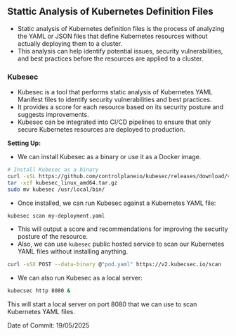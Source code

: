 ## Stattic Analysis of Kubernetes Definition Files

- Static analysis of Kubernetes definition files is the process of analyzing the YAML or JSON files that define Kubernetes resources without actually deploying them to a cluster.
- This analysis can help identify potential issues, security vulnerabilities, and best practices before the resources are applied to a cluster.

### Kubesec
- Kubesec is a tool that performs static analysis of Kubernetes YAML Manifest files to identify security vulnerabilities and best practices.
- It provides a score for each resource based on its security posture and suggests improvements.
- Kubesec can be integrated into CI/CD pipelines to ensure that only secure Kubernetes resources are deployed to production.<br>

**Setting Up:**
- We can install Kubesec as a binary or use it as a Docker image.
```bash
# Install Kubesec as a binary
curl -sSL https://github.com/controlplaneio/kubesec/releases/download/v2.14.2/kubesec_linux_amd64.tar.gz
tar -xzf kubesec_linux_amd64.tar.gz
sudo mv kubesec /usr/local/bin/
```
- Once installed, we can run Kubesec against a Kubernetes YAML file:
```bash
kubesec scan my-deployment.yaml
```
- This will output a score and recommendations for improving the security posture of the resource.
- Also, we can use `kubesec` public hosted service to scan our Kubernetes YAML files without installing anything.
```bash
curl -sSX POST --data-binary @"pod.yaml" https://v2.kubecsec.io/scan
```
- We can also run Kubesec as a local server:
```bash
kubecsec http 8080 &
```
This will start a local server on port 8080 that we can use to scan Kubernetes YAML files.

Date of Commit: 19/05/2025